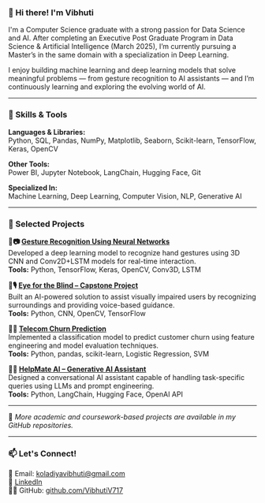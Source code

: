 ### 👋 Hi there! I'm Vibhuti

I'm a Computer Science graduate with a strong passion for Data Science and AI. After completing an Executive Post Graduate Program in Data Science & Artificial Intelligence (March 2025), I’m currently pursuing a Master’s in the same domain with a specialization in Deep Learning.

I enjoy building machine learning and deep learning models that solve meaningful problems — from gesture recognition to AI assistants — and I’m continuously learning and exploring the evolving world of AI.

---

### 🧠 Skills & Tools

**Languages & Libraries:**  
Python, SQL, Pandas, NumPy, Matplotlib, Seaborn, Scikit-learn, TensorFlow, Keras, OpenCV  

**Other Tools:**  
Power BI, Jupyter Notebook, LangChain, Hugging Face, Git  

**Specialized In:**  
Machine Learning, Deep Learning, Computer Vision, NLP, Generative AI

---

### 📂 Selected Projects

**🔹📷 [Gesture Recognition Using Neural Networks](https://github.com/VibhutiV717/Gesture_Recognition_Neural_Network)**  
Developed a deep learning model to recognize hand gestures using 3D CNN and Conv2D+LSTM models for real-time interaction.  
**Tools:** Python, TensorFlow, Keras, OpenCV, Conv3D, LSTM

**🔹🎙️ [Eye for the Blind – Capstone Project](https://github.com/VibhutiV717/Eye-for-the-Blind---Capstone-Project)**  
Built an AI-powered solution to assist visually impaired users by recognizing surroundings and providing voice-based guidance.  
**Tools:** Python, CNN, OpenCV, TensorFlow

**🔹🎯 [Telecom Churn Prediction](https://github.com/VibhutiV717/Telecom-Churn-Case-Study)**  
Implemented a classification model to predict customer churn using feature engineering and model evaluation techniques.  
**Tools:** Python, pandas, scikit-learn, Logistic Regression, SVM

**🔹🤖 [HelpMate AI – Generative AI Assistant](https://github.com/VibhutiV717/HelpMate-AI-Project-DL-)**  
Designed a conversational AI assistant capable of handling task-specific queries using LLMs and prompt engineering.  
**Tools:** Python, LangChain, Hugging Face, OpenAI API

---

📌 *More academic and coursework-based projects are available in my GitHub repositories.*

---

### 📫 Let's Connect!

📧 Email: koladiyavibhuti@gmail.com  
🔗 [LinkedIn](https://www.linkedin.com/in/vibhutikoldiya)  
🐱‍💻 GitHub: [github.com/VibhutiV717](https://github.com/VibhutiV717)
